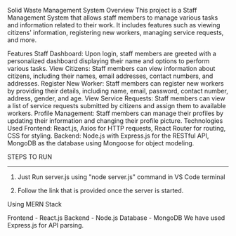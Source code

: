 Solid Waste Management System
Overview
This project is a Staff Management System that allows staff members to manage various tasks and information related to their work. It includes features such as viewing citizens' information, registering new workers, managing service requests, and more.

Features
Staff Dashboard: Upon login, staff members are greeted with a personalized dashboard displaying their name and options to perform various tasks.
View Citizens: Staff members can view information about citizens, including their names, email addresses, contact numbers, and addresses.
Register New Worker: Staff members can register new workers by providing their details, including name, email, password, contact number, address, gender, and age.
View Service Requests: Staff members can view a list of service requests submitted by citizens and assign them to available workers.
Profile Management: Staff members can manage their profiles by updating their information and changing their profile picture.
Technologies Used
Frontend: React.js, Axios for HTTP requests, React Router for routing, CSS for styling.
Backend: Node.js with Express.js for the RESTful API, MongoDB as the database using Mongoose for object modeling.


STEPS TO RUN
************
1) Just Run server.js using "node server.js" command in VS Code terminal

2) Follow the link that is provided once the server is started.

Using MERN Stack

Frontend - React.js
Backend - Node.js
Database - MongoDB
We have used Express.js for API parsing.

